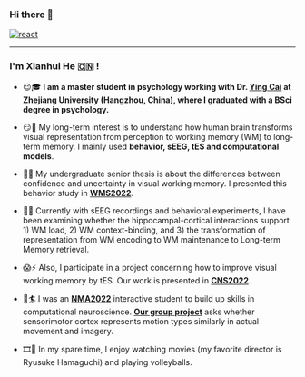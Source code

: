 ### Hi there 👋 

[![react](https://img.shields.io/badge/xhhe.psy@gmail.com-FEBEB0?style=for-the-badge&logo=&label=Contact%20Me&labelColor=3D5A5B)](https://github.com/Xianhui-He)

---
<!--
**XianhuiHe/XianhuiHe** is a ✨ _special_ ✨ repository because its `README.md` (this file) appears on your GitHub profile.
-->
### I'm Xianhui He :cn: !
- :wink::mortar_board: **I am a master student in **psychology working** with Dr. [Ying Cai](https://person.zju.edu.cn/caiying) at Zhejiang University (Hangzhou, China), where I graduated with a BSci degree in **psychology**.**
     
- :smirk::key: My long-term interest is to understand how human brain transforms visual representation from perception to working memory (WM) to long-term memory. I mainly used  **behavior, sEEG, tES and computational models**.
- :partying_face::grapes: My undergraduate senior thesis is about the differences between confidence and uncertainty in visual working memory. I presented this behavior study in [**WMS2022**](https://www.wmsymposium.org/).
- :thinking::brain: Currently with sEEG recordings and behavioral experiments, I have been examining whether the hippocampal-cortical interactions support 1) WM load, 2) WM context-binding, and 3) the transformation of representation from WM encoding to WM maintenance to Long-term Memory retrieval. 
- :scream::zap: Also, I participate in a project concerning how to improve visual working memory by tES. Our work is presented in [**CNS2022**](https://www.cogneurosociety.org/poster-session-schedule/).

- :monocle_face::surfer: I was an [**NMA2022**](https://academy.neuromatch.io/about) interactive student to build up skills in computational neuroscience. [**Our group project**](https://raclette-project.netlify.app) asks whether sensorimotor cortex represents motion types similarly in actual movement and imagery.

- :film_strip::volleyball: In my spare time, I enjoy watching movies (my favorite director is Ryusuke Hamaguchi) and playing volleyballs.
